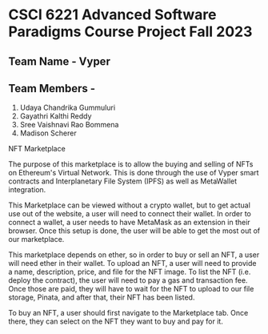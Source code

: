 # CSCI 6221 Advanced Software Paradigms Course Project Fall 2023

## Team Name - Vyper
## Team Members - 
1. Udaya Chandrika Gummuluri
2. Gayathri Kalthi Reddy
3. Sree Vaishnavi Rao Bommena
4. Madison Scherer

NFT Marketplace

The purpose of this marketplace is to allow the buying and selling of NFTs on Ethereum's Virtual Network. This is done through the use of Vyper smart contracts and  Interplanetary File System (IPFS) as well as MetaWallet integration. 

This Marketplace can be viewed without a crypto wallet, but to get actual use out of the website, a user will need to connect their wallet. In order to connect a wallet, a user needs to have MetaMask as an extension in their browser. Once this setup is done, the user will be able to get the most out of our marketplace.

This marketplace depends on ether, so in order to buy or sell an NFT, a user will need ether in their wallet. To upload an NFT, a user will need to provide a name, description, price, and file for the NFT image. To list the NFT (i.e. deploy the contract), the user will need to pay a gas and transaction fee. Once those are paid, they will have to wait for the NFT to upload to our file storage, Pinata, and after that, their NFT has been listed. 

To buy an NFT, a user should first navigate to the Marketplace tab. Once there, they can select on the NFT they want to buy and pay for it.


